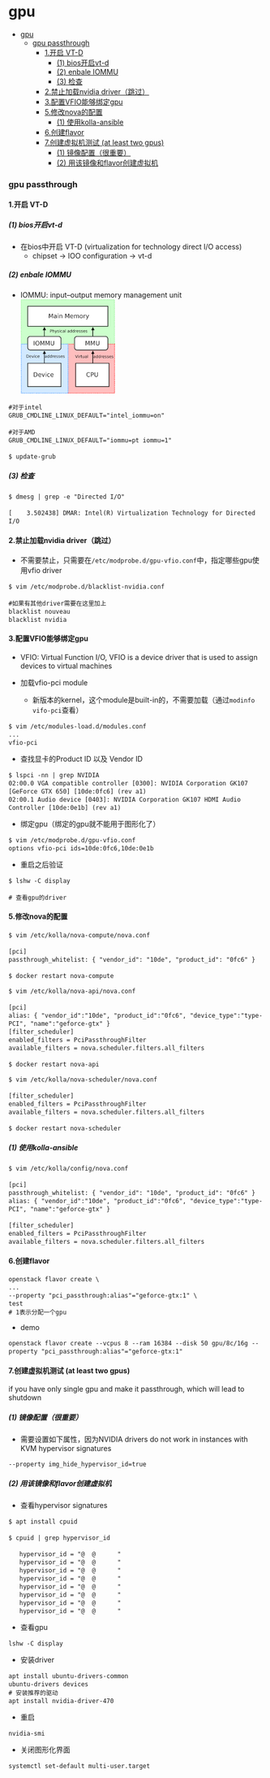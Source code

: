 # gpu


<!-- @import "[TOC]" {cmd="toc" depthFrom=1 depthTo=6 orderedList=false} -->

<!-- code_chunk_output -->

- [gpu](#gpu)
    - [gpu passthrough](#gpu-passthrough)
      - [1.开启 VT-D](#1开启-vt-d)
        - [(1) bios开启vt-d](#1-bios开启vt-d)
        - [(2) enbale IOMMU](#2-enbale-iommu)
        - [(3) 检查](#3-检查)
      - [2.禁止加载nvidia driver（跳过）](#2禁止加载nvidia-driver跳过)
      - [3.配置VFIO能够绑定gpu](#3配置vfio能够绑定gpu)
      - [5.修改nova的配置](#5修改nova的配置)
        - [(1) 使用kolla-ansible](#1-使用kolla-ansible)
      - [6.创建flavor](#6创建flavor)
      - [7.创建虚拟机测试 (at least two gpus)](#7创建虚拟机测试-at-least-two-gpus)
        - [(1) 镜像配置（很重要）](#1-镜像配置很重要)
        - [(2) 用该镜像和flavor创建虚拟机](#2-用该镜像和flavor创建虚拟机)

<!-- /code_chunk_output -->


### gpu passthrough

#### 1.开启 VT-D

##### (1) bios开启vt-d
* 在bios中开启 VT-D (virtualization for technology direct I/O access)
    * chipset -> IOO configuration -> vt-d

##### (2) enbale IOMMU
* IOMMU: input–output memory management unit
![](./imgs/gpu_01.png)

```shell
#对于intel
GRUB_CMDLINE_LINUX_DEFAULT="intel_iommu=on"

#对于AMD
GRUB_CMDLINE_LINUX_DEFAULT="iommu=pt iommu=1"

$ update-grub
```

##### (3) 检查
```shell
$ dmesg | grep -e "Directed I/O"

[    3.502438] DMAR: Intel(R) Virtualization Technology for Directed I/O
```

#### 2.禁止加载nvidia driver（跳过）
* 不需要禁止，只需要在`/etc/modprobe.d/gpu-vfio.conf`中，指定哪些gpu使用vfio driver
```shell
$ vim /etc/modprobe.d/blacklist-nvidia.conf

#如果有其他driver需要在这里加上
blacklist nouveau
blacklist nvidia
```

#### 3.配置VFIO能够绑定gpu
* VFIO: Virtual Function I/O, VFIO is a device driver that is used to assign devices to virtual machines

* 加载vfio-pci module
    * 新版本的kernel，这个module是built-in的，不需要加载（通过`modinfo vifo-pci`查看）
```shell
$ vim /etc/modules-load.d/modules.conf
...
vfio-pci
```

* 查找显卡的Product ID 以及 Vendor ID
```shell
$ lspci -nn | grep NVIDIA
02:00.0 VGA compatible controller [0300]: NVIDIA Corporation GK107 [GeForce GTX 650] [10de:0fc6] (rev a1)
02:00.1 Audio device [0403]: NVIDIA Corporation GK107 HDMI Audio Controller [10de:0e1b] (rev a1)
```

* 绑定gpu（绑定的gpu就不能用于图形化了）
```shell
$ vim /etc/modprobe.d/gpu-vfio.conf
options vfio-pci ids=10de:0fc6,10de:0e1b
```

* 重启之后验证
```shell
$ lshw -C display

# 查看gpu的driver
```

#### 5.修改nova的配置
```shell
$ vim /etc/kolla/nova-compute/nova.conf

[pci]
passthrough_whitelist: { "vendor_id": "10de", "product_id": "0fc6" }

$ docker restart nova-compute
```
```shell
$ vim /etc/kolla/nova-api/nova.conf

[pci]
alias: { "vendor_id":"10de", "product_id":"0fc6", "device_type":"type-PCI", "name":"geforce-gtx" }
[filter_scheduler]
enabled_filters = PciPassthroughFilter
available_filters = nova.scheduler.filters.all_filters

$ docker restart nova-api
```

```shell
$ vim /etc/kolla/nova-scheduler/nova.conf

[filter_scheduler]
enabled_filters = PciPassthroughFilter
available_filters = nova.scheduler.filters.all_filters

$ docker restart nova-scheduler
```

##### (1) 使用kolla-ansible
```shell
$ vim /etc/kolla/config/nova.conf

[pci]
passthrough_whitelist: { "vendor_id": "10de", "product_id": "0fc6" }
alias: { "vendor_id":"10de", "product_id":"0fc6", "device_type":"type-PCI", "name":"geforce-gtx" }

[filter_scheduler]
enabled_filters = PciPassthroughFilter
available_filters = nova.scheduler.filters.all_filters
```

#### 6.创建flavor
```shell
openstack flavor create \
...
--property "pci_passthrough:alias"="geforce-gtx:1" \
test
# 1表示分配一个gpu
```
* demo
```shell
openstack flavor create --vcpus 8 --ram 16384 --disk 50 gpu/8c/16g --property "pci_passthrough:alias"="geforce-gtx:1"
```

#### 7.创建虚拟机测试 (at least two gpus)

if you have only single gpu and make it passthrough, which will lead to shutdown

##### (1) 镜像配置（很重要）
* 需要设置如下属性，因为NVIDIA drivers do not work in instances with KVM hypervisor signatures
```shell
--property img_hide_hypervisor_id=true
```

##### (2) 用该镜像和flavor创建虚拟机

* 查看hypervisor signatures
```shell
$ apt install cpuid

$ cpuid | grep hypervisor_id

   hypervisor_id = "@  @      "
   hypervisor_id = "@  @      "
   hypervisor_id = "@  @      "
   hypervisor_id = "@  @      "
   hypervisor_id = "@  @      "
   hypervisor_id = "@  @      "
   hypervisor_id = "@  @      "
   hypervisor_id = "@  @      "
```

* 查看gpu
```shell
lshw -C display
```

* 安装driver
```shell
apt install ubuntu-drivers-common
ubuntu-drivers devices
# 安装推荐的驱动
apt install nvidia-driver-470
```

* 重启
```shell
nvidia-smi
```

* 关闭图形化界面
```shell
systemctl set-default multi-user.target
```